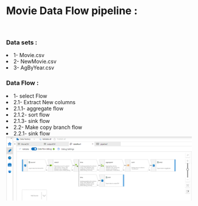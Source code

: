 <h1>Movie Data Flow pipeline :</h1>
<br>
<h3>Data sets : </h3>
<li>1- Movie.csv</li>
<li>2- NewMovie.csv</li>
<li>3- AgByYear.csv</li>

<h3>Data Flow : </h3>
<li>1- select Flow </li>
<li>2.1- Extract New columns</li>
<li>        2.1.1- aggregate flow</li>
<li>        2.1.2- sort flow</li>
<li>        2.1.3- sink flow</li>
<li>2.2- Make copy branch flow</li>
<li>        2.2.1- sink flow</li>




<img src="MovieDataFlow.png"  />
